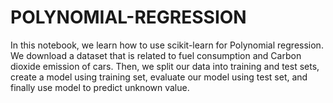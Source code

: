 # POLYNOMIAL-REGRESSION
In this notebook, we learn how to use scikit-learn for Polynomial regression. We download a dataset that is related to fuel consumption and Carbon dioxide emission of cars. Then, we split our data into training and test sets, create a model using training set, evaluate our model using test set, and finally use model to predict unknown value.
